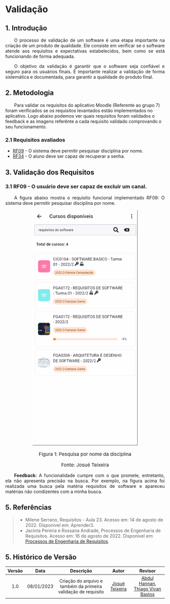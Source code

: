 # Validação

## 1. Introdução
<p align="justify">&emsp;&emsp;O processo de validação de um software é uma etapa importante na criação de um produto de qualidade. Ele consiste em verificar se o software atende aos requisitos e expectativas estabelecidos, bem como se está funcionando de forma adequada. </p>

<p align="justify">&emsp;&emsp;O objetivo da validação é garantir que o software seja confiável e seguro para os usuários finais. É importante realizar a validação de forma sistemática e documentada, para garantir a qualidade do produto final.</p>

## 2. Metodologia
&emsp;&emsp;Para validar os requisitos do aplicativo Moodle (Referente ao grupo 7) foram verificados se os requisitos levantados estão implementados no aplicativo. Logo abaixo podemos ver quais requisitos foram validados o feedback e as imagens referênte a cada requisito validado comprovando o seu funcionamento.
### 2.1 Requisitos avaliados

- [RF09](https://requisitos-de-software.github.io/2022.2-Moodle/Elicitacao/requisitos/#RF09) - O sistema deve permitir pesquisar disciplina por nome.
- [RF34](https://requisitos-de-software.github.io/2022.2-Moodle/Elicitacao/requisitos/) - O aluno deve ser capaz de recuperar a senha.


## 3. Validação dos Requisitos

<div id="excluir-canal"></div>

### 3.1 RF09 - O usuário deve ser capaz de excluir um canal.

<p align="justify">&emsp;&emsp;A figura abaixo mostra o requisito funcional implementado RF09: O sistema deve permitir pesquisar disciplina por nome.</p>

<center>

<img height="742px" weight="353px" src="../assets/validaçãoG7/pesquisaNome.png"/>
<p text-align="center" style="font-size: 15px",>Figura 1: Pesquisa por nome da disciplina</p>
<p text-align="center" style="font-size: 15px",>Fonte: Josué Teixeira</p>

</center>

<p align="justify">&emsp;&emsp;<b>Feedback:</b> A funcionalidade cumpre com o que promete, entretanto, ela não apresenta precisão na busca. Por exemplo, na figura acima foi realizada uma busca pela matéria requisitos de software e apareceu matérias não condizentes com a minha busca.</p>

<div id="add-legenda"></div>


## 5. Referências

> - Milene Serrano, Requisitos - Aula 23. Acesso em: 14 de agosto de 2022. Disponível em: Aprender3.
> - Jacinta Pereira e  Rossana Andrade, Processos de Engenharia de
Requisitos. Acesso em: 16 de agosto de 2022. Disponível em: [Processos de Engenharia de
Requisitos](http://disciplinas.lia.ufc.br/engsof081/arquivos/ProcessosEngRequisitos-v2.pdf).

## 5. Histórico de Versão

| Versão | Data | Descrição | Autor | Revisor |
| :----: | :--: | :-------: | :---: | :-----: |
| 1.0 | 08/01/2023 | Criação do arquivo e também da primeira validação de requisito | [Josué Teixeira](https://github.com/zjosuez)  | [Abdul Hannan](https://github.com/hannanhunny01), [Thiago Vivan Bastos](https://github.com/thiago-vivan) |